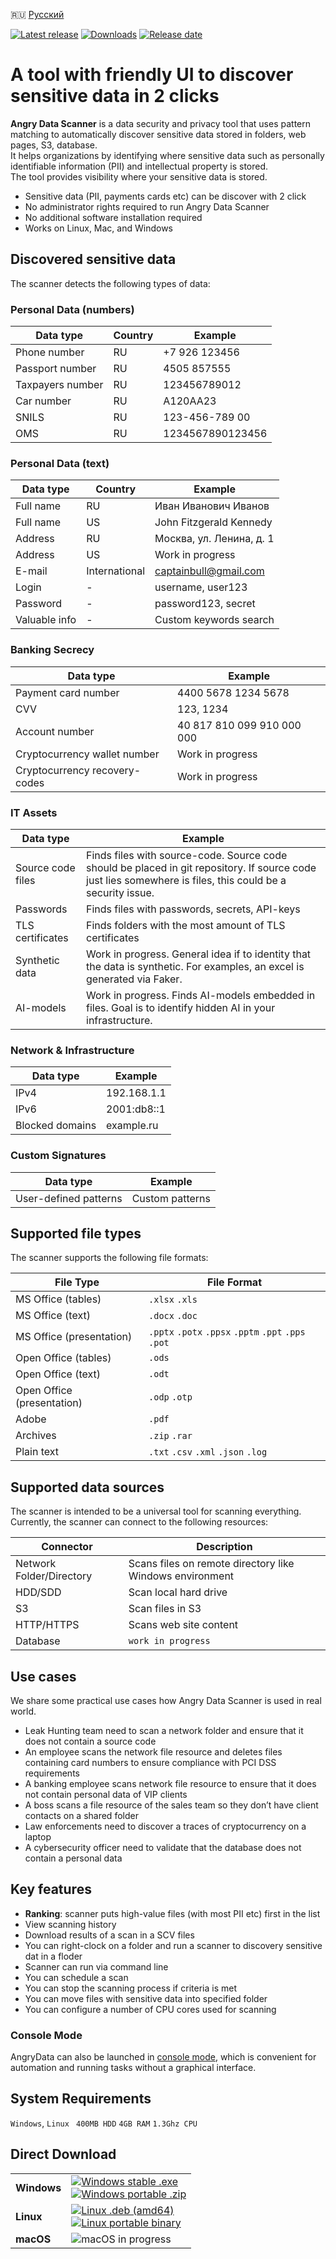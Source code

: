 🇷🇺 [Русский](README.ru.md)

[![Latest release](https://img.shields.io/github/v/release/angryscan/angrydata-app?sort=semver)](https://github.com/angryscan/angrydata-app/releases/latest)
[![Downloads](https://img.shields.io/github/downloads/angryscan/angrydata-app/total.svg)](https://github.com/angryscan/angrydata-app/releases)
[![Release date](https://img.shields.io/github/release-date/angryscan/angrydata-app?label=release%20date&display_date=published_at&color=orange)](https://github.com/angryscan/angrydata-app/releases/latest)

# A tool with friendly UI to discover sensitive data in 2 clicks
**Angry Data Scanner** is a data security and privacy tool that uses pattern matching to automatically discover sensitive data stored in folders, web pages, S3, database.  
It helps organizations by identifying where sensitive data such as personally identifiable information (PII) and intellectual property is stored.   
The tool provides visibility where your sensitive data is stored.  

- Sensitive data (PII, payments cards etc) can be discover with 2 click
- No administrator rights required to run Angry Data Scanner  
- No additional software installation required  
- Works on Linux, Mac, and Windows

## Discovered sensitive data
The scanner detects the following types of data: 

### Personal Data (numbers)

| Data type           | Country | Example                    |
|---------------------|---------|----------------------------|
| Phone number        | RU      | +7 926 123456             |
| Passport number     | RU      | 4505 857555               |
| Taxpayers number    | RU      | 123456789012              |
| Car number          | RU      | A120AA23                  |
| SNILS              | RU      | 123-456-789 00            |
| OMS                | RU      | 1234567890123456          |

### Personal Data (text)

| Data type | Country | Example                    |
|-----------|---------|----------------------------|
| Full name | RU      | Иван Иванович Иванов       |
| Full name | US      | John Fitzgerald Kennedy    |
| Address   | RU      | Москва, ул. Ленина, д. 1   |
| Address   | US      | Work in progress           |
| E-mail    | International | captainbull@gmail.com |
| Login     | -       | username, user123          |
| Password  | -       | password123, secret        |
| Valuable info | -   | Custom keywords search     |

### Banking Secrecy

| Data type                        | Example                    |
|---------------------------------|----------------------------|
| Payment card number             | 4400 5678 1234 5678       |
| CVV                             | 123, 1234                 |
| Account number                  | 40 817 810 099 910 000 000|
| Cryptocurrency wallet number    | Work in progress           |
| Cryptocurrency recovery-codes   | Work in progress           |

### IT Assets

| Data type        | Example                    |
|------------------|----------------------------|
| Source code files | Finds files with source-code. Source code should be placed in git repository. If source code just lies somewhere is files, this could be a security issue. |
| Passwords       | Finds files with passwords, secrets, API-keys |
| TLS certificates| Finds folders with the most amount of TLS certificates |
| Synthetic data  | Work in progress. General idea if to identity that the data is synthetic. For examples, an excel is generated via Faker. |
| AI-models       | Work in progress. Finds AI-models embedded in files. Goal is to identify hidden AI in your infrastructure. |

### Network & Infrastructure

| Data type        | Example                    |
|------------------|----------------------------|
| IPv4             | 192.168.1.1               |
| IPv6             | 2001:db8::1               |
| Blocked domains  | example.ru                |

### Custom Signatures

| Data type           | Example                    |
|---------------------|----------------------------|
| User-defined patterns| Custom patterns            |

## Supported file types
The scanner supports the following file formats:

| File Type                 | File Format                                          |
|---------------------------|------------------------------------------------------|
| MS Office (tables)        | `.xlsx` `.xls`                                       |
| MS Office (text)          | `.docx` `.doc`                                       |
| MS Office (presentation)  | `.pptx` `.potx` `.ppsx` `.pptm` `.ppt` `.pps` `.pot` |
| Open Office (tables)      | `.ods`                                               |
| Open Office (text)        | `.odt`                                               | 
| Open Office (presentation)| `.odp` `.otp`                                        |
| Adobe                     | `.pdf`                                               |
| Archives                  | `.zip` `.rar`                                        |
| Plain text                | `.txt` `.csv` `.xml` `.json` `.log`                  |

## Supported data sources
The scanner is intended to be a universal tool for scanning everything. Currently, the scanner can connect to the following resources:

| Connector                | Description                                              |
|--------------------------|----------------------------------------------------------|
| Network Folder/Directory | Scans files on remote directory like Windows environment |
| HDD/SDD                  | Scan local hard drive                                    |
| S3                       | Scan files  in S3                                        |
| HTTP/HTTPS               | Scans web site content                                   |
| Database                 | `work in progress`                                       |

## Use cases
We share some practical use cases how Angry Data Scanner is used in real world.

- Leak Hunting team need to scan a network folder and ensure that it does not contain a source code
- An employee scans the network file resource and deletes files containing card numbers to ensure compliance with PCI DSS requirements
- A banking employee scans network file resource to ensure that it does not contain personal data of VIP clients
- A boss scans a file resource of the sales team so they don’t have client contacts on a shared folder
- Law enforcements need to discover a traces of cryptocurrency on a laptop
- A cybersecurity officer need to validate that the database does not contain a personal data

## Key features
- **Ranking**: scanner puts high-value files (with most PII etc) first in the list
- View scanning history
- Download results of a scan in a SCV files
- You can right-clock on a folder and run a scanner to discovery sensitive dat in a floder
- Scanner can run via command line
- You can schedule a scan
- You can stop the scanning process if criteria is met
- You can move files with sensitive data into specified folder
- You can configure a number of CPU cores used for scanning

### Console Mode

AngryData can also be launched in [console mode](./CONSOLE.md), which is convenient for automation and running tasks without a graphical interface.

## System Requirements
`Windows`, `Linux `
`400MB HDD` `4GB RAM` `1.3Ghz CPU`

## Direct Download

|             |                                                                                                                                                                                                                                                                                                                                                                                                                                                                                           |
|-------------|-------------------------------------------------------------------------------------------------------------------------------------------------------------------------------------------------------------------------------------------------------------------------------------------------------------------------------------------------------------------------------------------------------------------------------------------------------------------------------------------|
| **Windows** | <a href="https://github.com/angryscan/angrydata-app/releases/latest/download/big-data-scanner.exe"><img src="https://img.shields.io/badge/Setup-x64-0078D6?style=for-the-badge&logo=windows" alt="Windows stable .exe"></a><br/> <a href="https://github.com/angryscan/angrydata-app/releases/latest/download/big-data-scanner-1.2.1-windows-amd64.zip"><img src="https://img.shields.io/badge/portable-x64-0078D6?style=for-the-badge&logo=windows" alt="Windows portable .zip"></a>     |
| **Linux**   | <a href="https://github.com/angryscan/angrydata-app/releases/latest/download/big-data-scanner_1.2.1_amd64.deb"><img src="https://img.shields.io/badge/DEB-X64-A81D33?style=for-the-badge&logo=debian" alt="Linux .deb (amd64)"></a><br/> <a href="https://github.com/angryscan/angrydata-app/releases/latest/download/big-data-scanner-1.2.1-linux-amd64.tar.gz"><img src="https://img.shields.io/badge/portable-x64-333?style=for-the-badge&logo=linux" alt="Linux portable binary"></a> |
| **macOS**   | <img src="https://img.shields.io/badge/macOS-in%20progress-000000?style=for-the-badge&logo=apple" alt="macOS in progress">                                                                                                                                                                                                                                                                                                                                                                |

